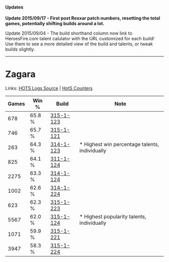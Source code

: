 #### Updates
**Update 2015/09/17 - First post Rexxar patch numbers, resetting the total games, potentially shifting builds around a lot.**

Update 2015/09/04 - The build shorthand column now link to HeroesFire.com talent calulator with the URL customized for each build!  
Use them to see a more detailed view of the build and talents, or tweak builds slightly.

***

# Zagara

Links: [HOTS Logs Source](https://www.hotslogs.com/Sitewide/HeroDetails?Hero=Zagara) | [HotS Counters](http://hotscounters.com/#/hero/Zagara)

Games  | Win %  | Build     | Note
-----  | -----  | -----     | ----
678    | 65.8 % | [315-1-123](http://www.heroesfire.com/hots/talent-calculator/zagara#oAkJ) | 
746    | 65.7 % | [315-1-121](http://www.heroesfire.com/hots/talent-calculator/zagara#oAkH) | 
263    | 64.3 % | [314-1-123](http://www.heroesfire.com/hots/talent-calculator/zagara#o8I3) | * Highest win percentage talents, individually
825    | 64.1 % | [311-1-124](http://www.heroesfire.com/hots/talent-calculator/zagara#o0zK) | 
2275   | 63.3 % | [314-1-124](http://www.heroesfire.com/hots/talent-calculator/zagara#o8I4) | 
1002   | 62.6 % | [314-1-224](http://www.heroesfire.com/hots/talent-calculator/zagara#o8Je) | 
623    | 62.3 % | [315-1-223](http://www.heroesfire.com/hots/talent-calculator/zagara#oAlt) | 
5567   | 62.0 % | [315-1-124](http://www.heroesfire.com/hots/talent-calculator/zagara#oAkK) | * Highest popularity talents, individually
1071   | 59.9 % | [315-1-221](http://www.heroesfire.com/hots/talent-calculator/zagara#oAlr) | 
3947   | 58.3 % | [315-1-224](http://www.heroesfire.com/hots/talent-calculator/zagara#oAlu) | 
